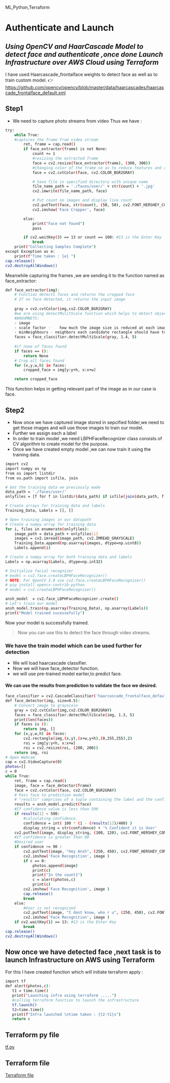 ML,Python,Terraform
# Authenticate and Launch
## _Using OpenCV and HaarCascade Model to detect face and authenticate ,once done Launch Infrastructure over AWS Cloud using Terraform_

I have used Haarcascade_frontalface weights to detect face as well as to train custom model.
👉 https://github.com/opencv/opencv/blob/master/data/haarcascades/haarcascade_frontalface_default.xml

## Step1
- We need to capture photo streams from video
Thus we have :

```sh
try:
    while True:
    #captures the frame from video stream
        ret, frame = cap.read()
        if face_extractor(frame) is not None:
            count += 1
            #resizing the extracted frame
            face = cv2.resize(face_extractor(frame), (300, 300))
            #changing color of the frame so as to reduce features and computing
            face = cv2.cvtColor(face, cv2.COLOR_BGR2GRAY)

            # Save file in specified directory with unique name
            file_name_path = './faces/user/' + str(count) + '.jpg'
            cv2.imwrite(file_name_path, face)

            # Put count on images and display live count
            cv2.putText(face, str(count), (50, 50), cv2.FONT_HERSHEY_COMPLEX, 1, (0,255,0), 2)
            cv2.imshow('Face Cropper', face)

        else:
            print("Face not found")
            pass

        if cv2.waitKey(3) == 13 or count == 100: #13 is the Enter Key
            break
    print("Collecting Samples Complete")
except Exception as e:
    print(f"Time taken : {e} ")
cap.release()
cv2.destroyAllWindows()
```

Meanwhile capturing the frames ,we are sending it to the function named as face_extractor:
```sh
def face_extractor(img):
    # Function detects faces and returns the cropped face
    # If no face detected, it returns the input image
    
    gray = cv2.cvtColor(img,cv2.COLOR_BGR2GRAY)
    #we are using detectMulitScale function which helps to detect objects of different sizes in the input image.The detected objects then are returned as a list of rectangles
    #ARGUMNETS: 
    - image
    - scale factor - 	how much the image size is reduced at each image scale.
    - minNeighbours - neighbors each candidate rectangle should have to retain.
    faces = face_classifier.detectMultiScale(gray, 1.4, 5)
    
    #if none of faces found
    if faces == ():
        return None
    # Crop all faces found
    for (x,y,w,h) in faces:
        cropped_face = img[y:y+h, x:x+w]

    return cropped_face
```
This function helps in getting relevant part of the image as in our case is face.

## Step2 
- Now once we have captured image stored in sepcified folder,we need to get those images and will use those images to train our model.
- Further we assign each a label
- In order to train model ,we need LBPHFaceRecognizer class consists of CV algorithm to create model for the purpose.
- Once we have created empty model ,we can now train it using the training data.

```sh
import cv2
import numpy as np
from os import listdir
from os.path import isfile, join

# Get the training data we previously made
data_path = './faces/user/'
onlyfiles = [f for f in listdir(data_path) if isfile(join(data_path, f))]

# Create arrays for training data and labels
Training_Data, Labels = [], []

# Open training images in our datapath
# Create a numpy array for training data
for i, files in enumerate(onlyfiles):
    image_path = data_path + onlyfiles[i]
    images = cv2.imread(image_path, cv2.IMREAD_GRAYSCALE)
    Training_Data.append(np.asarray(images, dtype=np.uint8))
    Labels.append(i)

# Create a numpy array for both training data and labels
Labels = np.asarray(Labels, dtype=np.int32)

# Initialize facial recognizer
# model = cv2.face.createLBPHFaceRecognizer()
# NOTE: For OpenCV 3.0 use cv2.face.createLBPHFaceRecognizer()
# pip install opencv-contrib-python
# model = cv2.createLBPHFaceRecognizer()

ansh_model  = cv2.face_LBPHFaceRecognizer.create()
# Let's train our model 
ansh_model.train(np.asarray(Training_Data), np.asarray(Labels))
print("Model trained sucessefully")
```

Now your model is successfully trained.

> Now you can use this to detect the face through video streams.

### We have the train model which can be used further for detection
- We will load haarcascade classifier.
- Now we will have face_detector function.
- we will use pre-trained model earlier,to predict face.

#### We can use the results from prediction to validate the face we desired.

```sh
face_classifier = cv2.CascadeClassifier('haarcascade_frontalface_default.xml')
def face_detector(img, size=0.5):
    # Convert image to grayscale
    gray = cv2.cvtColor(img,cv2.COLOR_BGR2GRAY)
    faces = face_classifier.detectMultiScale(img, 1.3, 5)
    print(len(faces))
    if faces is ():
        return img, []
    for (x,y,w,h) in faces:
        cv2.rectangle(img,(x,y),(x+w,y+h),(0,255,255),2)
        roi = img[y:y+h, x:x+w]
        roi = cv2.resize(roi, (200, 200))
    return img, roi
# Open Webcam
cap = cv2.VideoCapture(0)
photos=[]
c = 0
while True:
    ret, frame = cap.read()
    image, face = face_detector(frame)
    face = cv2.cvtColor(face, cv2.COLOR_BGR2GRAY)
    # Pass face to prediction model
    # "results" comprises of a tuple containing the label and the confidence value
    results = ansh_model.predict(face)
    #If confidence value is less than 500
    if results[1] < 500:
        #calculating confidence.
        confidence = int( 100 * (1 - (results[1])/400) )
        display_string = str(confidence) + '% Confident it is User'
    cv2.putText(image, display_string, (100, 120), cv2.FONT_HERSHEY_COMPLEX, 1, (255,120,150), 2)
    #If confidence is greater than 90
    #Desired user
    if confidence >= 90 :
        cv2.putText(image, "Hey Ansh", (250, 450), cv2.FONT_HERSHEY_COMPLEX, 1, (0,255,0), 2)
        cv2.imshow('Face Recognition', image )
        if c == 0:
            photos.append(image)
            print(c)
            print("In the count1")
            c = alert(photos,c)
            print(c)
        cv2.imshow('Face Recognition', image )
        cap.release()
        break
    else:
        #User is not recognized
        cv2.putText(image, "I dont know, who r u", (250, 450), cv2.FONT_HERSHEY_COMPLEX, 1, (0,0,255), 2)
        cv2.imshow('Face Recognition', image )
    if cv2.waitKey(1) == 13: #13 is the Enter Key
        break
cap.release()
cv2.destroyAllWindows()
```
## Now once we have detected face ,next task is to launch Infrastructure on AWS using Terraform
 For this I have created function which will initiate terraform apply :
 
 ```sh
 import tf
 def alert(photos,c):
    t1 = time.time()
    print("Launching infra using terraform .....")
    #calling terraform function to launch the infrastructure
    tf.launch()
    t2=time.time()
    print(f"Infra launched \ntime taken : {t2-t1}s")
    return c
 ```
 
 ## Terraform py file
 [tf.py](https://github.com/Hubcodee/Detect-and-Launch/blob/main/tf.py)
 
 ## Terraform file
 [Terraform file](https://github.dev/Hubcodee/Detect-and-Launch/blob/main/first.tf)
 
 
 





